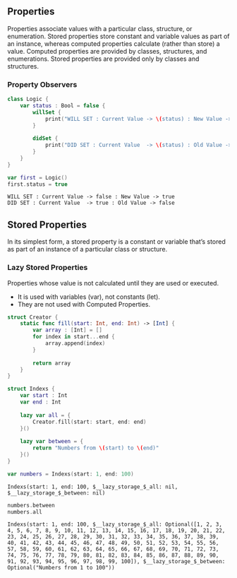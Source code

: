 ## Properties
Properties associate values with a particular class, structure, or enumeration. 
Stored properties store constant and variable values as part of an instance, whereas computed properties calculate (rather than store) a value. 
Computed properties are provided by classes, structures, and enumerations. Stored properties are provided only by classes and structures.

### Property Observers
```swift
class Logic {
    var status : Bool = false {
        willSet {
            print("WILL SET : Current Value -> \(status) : New Value -> \(newValue)")
        }
        
        didSet {
            print("DID SET : Current Value  -> \(status) : Old Value -> \(oldValue)")
        }
    }
}

var first = Logic()
first.status = true
```

```
WILL SET : Current Value -> false : New Value -> true
DID SET : Current Value  -> true : Old Value -> false
```

## Stored Properties
In its simplest form, a stored property is a constant or variable that’s stored as part of an instance of a particular class or structure.

### Lazy Stored Properties
Properties whose value is not calculated until they are used or executed.
- It is used with variables (var), not constants (let).
- They are not used with Computed Properties.
```swift
struct Creator {
    static func fill(start: Int, end: Int) -> [Int] {
        var array : [Int] = []
        for index in start...end {
            array.append(index)
        }
        
        return array
    }
}

struct Indexs {
    var start : Int
    var end : Int
    
    lazy var all = {
        Creator.fill(start: start, end: end)
    }()
    
    lazy var between = {
        return "Numbers from \(start) to \(end)"
    }()
}

```

```swift
var numbers = Indexs(start: 1, end: 100)
```
```
Indexs(start: 1, end: 100, $__lazy_storage_$_all: nil, $__lazy_storage_$_between: nil)
```

```swift
numbers.between
numbers.all
```

```
Indexs(start: 1, end: 100, $__lazy_storage_$_all: Optional([1, 2, 3, 4, 5, 6, 7, 8, 9, 10, 11, 12, 13, 14, 15, 16, 17, 18, 19, 20, 21, 22, 23, 24, 25, 26, 27, 28, 29, 30, 31, 32, 33, 34, 35, 36, 37, 38, 39, 40, 41, 42, 43, 44, 45, 46, 47, 48, 49, 50, 51, 52, 53, 54, 55, 56, 57, 58, 59, 60, 61, 62, 63, 64, 65, 66, 67, 68, 69, 70, 71, 72, 73, 74, 75, 76, 77, 78, 79, 80, 81, 82, 83, 84, 85, 86, 87, 88, 89, 90, 91, 92, 93, 94, 95, 96, 97, 98, 99, 100]), $__lazy_storage_$_between: Optional("Numbers from 1 to 100"))
```
